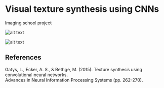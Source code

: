 # Visual texture synthesis using CNNs <br/>

Imaging school project <br/>

![alt text](https://github.com/RomainPe/texture-synthesis/blob/master/images/showcase1.png "synthesis showcase 1") </br>

![alt text](https://github.com/RomainPe/texture-synthesis/blob/master/images/showcase2.png "synthesis showcase 2") </br>

## References <br/>

Gatys, L., Ecker, A. S., & Bethge, M. (2015). Texture synthesis using convolutional neural networks. <br/>
Advances in Neural Information Processing Systems (pp. 262-270).
